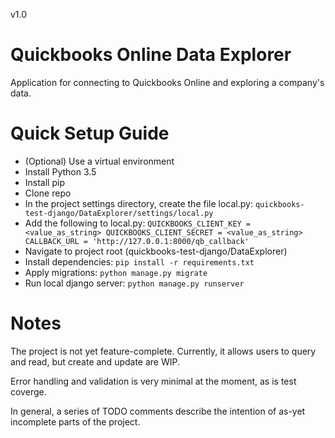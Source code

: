 v1.0

Quickbooks Online Data Explorer
===============================

Application for connecting to Quickbooks Online and exploring a company's data.

Quick Setup Guide
=================
- (Optional) Use a virtual environment
- Install Python 3.5
- Install pip
- Clone repo
- In the project settings directory, create the file local.py: `quickbooks-test-django/DataExplorer/settings/local.py`
- Add the following to local.py:
`QUICKBOOKS_CLIENT_KEY = <value_as_string>
QUICKBOOKS_CLIENT_SECRET = <value_as_string>
CALLBACK_URL = 'http://127.0.0.1:8000/qb_callback'`
- Navigate to project root (quickbooks-test-django/DataExplorer)
- Install dependencies: `pip install -r requirements.txt`
- Apply migrations: `python manage.py migrate`
- Run local django server: `python manage.py runserver`

Notes
=====
The project is not yet feature-complete. Currently, it allows users to query and read, but
create and update are WIP.

Error handling and validation is very minimal at the moment, as is test coverge.

In general, a series of TODO comments describe the intention of as-yet incomplete parts of the project.
